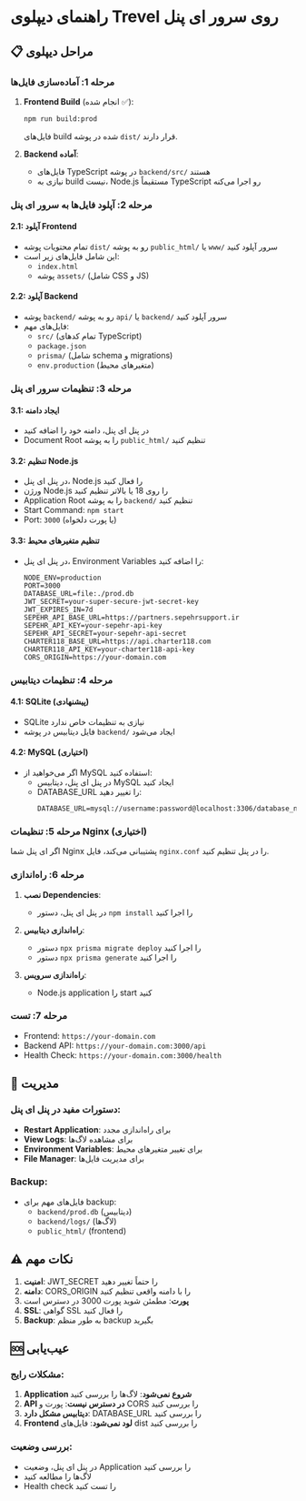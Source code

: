 # راهنمای دیپلوی Trevel روی سرور ای پنل

## 📋 مراحل دیپلوی

### مرحله 1: آماده‌سازی فایل‌ها

1. **Frontend Build** (انجام شده ✅):
   ```bash
   npm run build:prod
   ```
   فایل‌های build شده در پوشه `dist/` قرار دارند.

2. **Backend آماده**:
   - فایل‌های TypeScript در پوشه `backend/src/` هستند
   - نیازی به build نیست، Node.js مستقیماً TypeScript رو اجرا می‌کنه

### مرحله 2: آپلود فایل‌ها به سرور ای پنل

#### 2.1: آپلود Frontend
- تمام محتویات پوشه `dist/` رو به پوشه `public_html/` یا `www/` سرور آپلود کنید
- این شامل فایل‌های زیر است:
  - `index.html`
  - پوشه `assets/` (شامل CSS و JS)

#### 2.2: آپلود Backend
- پوشه `backend/` رو به پوشه `api/` یا `backend/` سرور آپلود کنید
- فایل‌های مهم:
  - `src/` (تمام کدهای TypeScript)
  - `package.json`
  - `prisma/` (شامل schema و migrations)
  - `env.production` (متغیرهای محیط)

### مرحله 3: تنظیمات سرور ای پنل

#### 3.1: ایجاد دامنه
- در پنل ای پنل، دامنه خود را اضافه کنید
- Document Root را به پوشه `public_html/` تنظیم کنید

#### 3.2: تنظیم Node.js
- در پنل ای پنل، Node.js را فعال کنید
- ورژن Node.js را روی 18 یا بالاتر تنظیم کنید
- Application Root را به پوشه `backend/` تنظیم کنید
- Start Command: `npm start`
- Port: `3000` (یا پورت دلخواه)

#### 3.3: تنظیم متغیرهای محیط
- در پنل ای پنل، Environment Variables را اضافه کنید:
  ```
  NODE_ENV=production
  PORT=3000
  DATABASE_URL=file:./prod.db
  JWT_SECRET=your-super-secure-jwt-secret-key
  JWT_EXPIRES_IN=7d
  SEPEHR_API_BASE_URL=https://partners.sepehrsupport.ir
  SEPEHR_API_KEY=your-sepehr-api-key
  SEPEHR_API_SECRET=your-sepehr-api-secret
  CHARTER118_BASE_URL=https://api.charter118.com
  CHARTER118_API_KEY=your-charter118-api-key
  CORS_ORIGIN=https://your-domain.com
  ```

### مرحله 4: تنظیمات دیتابیس

#### 4.1: SQLite (پیشنهادی)
- SQLite نیازی به تنظیمات خاص ندارد
- فایل دیتابیس در پوشه `backend/` ایجاد می‌شود

#### 4.2: MySQL (اختیاری)
- اگر می‌خواهید از MySQL استفاده کنید:
  - در پنل ای پنل، دیتابیس MySQL ایجاد کنید
  - DATABASE_URL را تغییر دهید:
    ```
    DATABASE_URL=mysql://username:password@localhost:3306/database_name
    ```

### مرحله 5: تنظیمات Nginx (اختیاری)

اگر ای پنل شما Nginx پشتیبانی می‌کند، فایل `nginx.conf` را در پنل تنظیم کنید.

### مرحله 6: راه‌اندازی

1. **نصب Dependencies**:
   - در پنل ای پنل، دستور `npm install` را اجرا کنید

2. **راه‌اندازی دیتابیس**:
   - دستور `npx prisma migrate deploy` را اجرا کنید
   - دستور `npx prisma generate` را اجرا کنید

3. **راه‌اندازی سرویس**:
   - Node.js application را start کنید

### مرحله 7: تست

- Frontend: `https://your-domain.com`
- Backend API: `https://your-domain.com:3000/api`
- Health Check: `https://your-domain.com:3000/health`

## 🔧 مدیریت

### دستورات مفید در پنل ای پنل:
- **Restart Application**: برای راه‌اندازی مجدد
- **View Logs**: برای مشاهده لاگ‌ها
- **Environment Variables**: برای تغییر متغیرهای محیط
- **File Manager**: برای مدیریت فایل‌ها

### Backup:
- فایل‌های مهم برای backup:
  - `backend/prod.db` (دیتابیس)
  - `backend/logs/` (لاگ‌ها)
  - `public_html/` (frontend)

## ⚠️ نکات مهم

1. **امنیت**: JWT_SECRET را حتماً تغییر دهید
2. **دامنه**: CORS_ORIGIN را با دامنه واقعی تنظیم کنید
3. **پورت**: مطمئن شوید پورت 3000 در دسترس است
4. **SSL**: گواهی SSL را فعال کنید
5. **Backup**: به طور منظم backup بگیرید

## 🆘 عیب‌یابی

### مشکلات رایج:
1. **Application شروع نمی‌شود**: لاگ‌ها را بررسی کنید
2. **API در دسترس نیست**: پورت و CORS را بررسی کنید
3. **دیتابیس مشکل دارد**: DATABASE_URL را بررسی کنید
4. **Frontend لود نمی‌شود**: فایل‌های dist را بررسی کنید

### بررسی وضعیت:
- در پنل ای پنل، وضعیت Application را بررسی کنید
- لاگ‌ها را مطالعه کنید
- Health check را تست کنید

